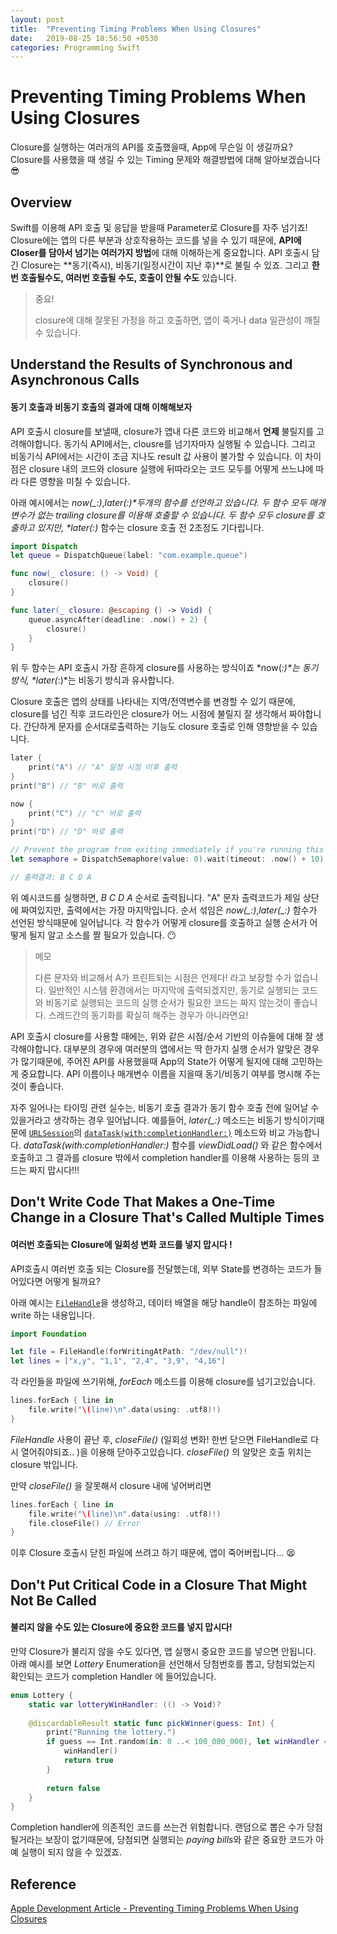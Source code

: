 ```yaml
---
layout: post
title:  "Preventing Timing Problems When Using Closures"
date:   2019-08-25 18:56:50 +0530
categories: Programming Swift
---
```


# Preventing Timing Problems When Using Closures

Closure를 실행하는 여러개의 API를 호출했을때, App에 무슨일 이 생길까요? Closure를 사용했을 때 생길 수 있는 Timing 문제와 해결방법에 대해 알아보겠습니다 😎 



## Overview

Swift를 이용해 API 호출 및 응답을 받을때 Parameter로 Closure를 자주 넘기죠! Closure에는 앱의 다른 부분과 상호작용하는 코드를 넣을 수 있기 때문에, **API에 Closer를 담아서 넘기는 여러가지 방법**에 대해 이해하는게 중요합니다. API 호출시 담긴 Closure는 **동기(즉시), 비동기(일정시간이 지난 후)**로 불릴 수 있죠. 그리고 **한번 호출될수도, 여러번 호출될 수도, 호출이 안될 수도** 있습니다. 



> 중요! 
>
> closure에 대해 잘못된 가정을 하고 호출하면, 앱이 죽거나 data 일관성이 깨질 수 있습니다. 



## Understand the Results of Synchronous and Asynchronous Calls

#### 동기 호출과 비동기 호출의 결과에 대해 이해해보자



API 호출시 closure를 보낼때, closure가 앱내 다른 코드와 비교해서 **언제** 불릴지를 고려해야합니다. 동기식 API에서는, clousre를 넘기자마자 실행될 수 있습니다. 그리고 비동기식 API에서는 시간이 조금 지나도 result 값 사용이 불가할 수 있습니다. 이 차이점은 closure 내의 코드와 closure 실행에 뒤따라오는 코드 모두를 어떻게 쓰느냐에 따라 다른 영향을 미칠 수 있습니다. 



아래 예시에서는 *now(_:)*,*later(_:)*두개의 함수를 선언하고 있습니다. 두 함수 모두 매개변수가 없는 trailing closure를 이용해 호출할 수 있습니다. 두 함수 모두 closure를 호출하고 있지만, *later(_:)* 함수는 closure 호출 전 2초정도 기다립니다. 

```swift
import Dispatch
let queue = DispatchQueue(label: "com.example.queue")

func now(_ closure: () -> Void) {
    closure()
}

func later(_ closure: @escaping () -> Void) {
    queue.asyncAfter(deadline: .now() + 2) {
        closure()
    }
}
```

위 두 함수는 API 호출시 가장 흔하게 closure를 사용하는 방식이죠 *now(_:)*는 동기방식, *later(_:)*는 비동기 방식과 유사합니다. 

Closure 호출은 앱의 상태를 나타내는 지역/전역변수를 변경할 수 있기 때문에, closure를 넘긴 직후 코드라인은 closure가 어느 시점에 불릴지 잘 생각해서 짜야합니다. 간단하게 문자를 순서대로출력하는 기능도 closure 호출로 인해 영향받을 수 있습니다. 



```swift
later {
    print("A") // "A" 일정 시점 이후 출력
}
print("B") // "B" 바로 출력

now {
    print("C") // "C" 바로 출력
}
print("D") // "D" 바로 출력

// Prevent the program from exiting immediately if you're running this code in Terminal.
let semaphore = DispatchSemaphore(value: 0).wait(timeout: .now() + 10)

// 출력결과: B C D A
```

 위 예시코드를 실행하면, *B C D A* 순서로 출력됩니다. "A" 문자 출력코드가 제일 상단에 짜여있지만, 출력에서는 가장 마지막입니다. 순서 섞임은 *now(_:)*,*later(_:)* 함수가 선언된 방식때문에 일어납니다. 각 함수가 어떻게 closure를 호출하고 실행 순서가 어떻게 될지 알고 소스를 짤 필요가 있습니다. 😶



>  메모 
>
> 다른 문자와 비교해서 A가 프린트되는 시점은 언제다! 라고 보장할 수가 없습니다. 일반적인 시스템 환경에서는 마지막에 출력되겠지만, 동기로 실행되는 코드와 비동기로 실행되는 코드의 실행 순서가 필요한 코드는 짜지 않는것이 좋습니다. 스레드간의 동기화를 확실히 해주는 경우가 아니라면요!  

API 호출시 closure를 사용할 때에는, 위와 같은 시점/순서 기반의 이슈들에 대해 잘 생각해야합니다. 대부분의 경우에 여러분의 앱에서는 딱 한가지 실행 순서가 알맞은 경우가 많기때문에, 주어진 API를 사용했을때 App의 State가 어떻게 될지에 대해 고민하는게 중요합니다. API 이름이나 매개변수 이름을 지을때 동기/비동기 여부를 명시해 주는것이 좋습니다. 

자주 일어나는 타이밍 관련 실수는, 비동기 호출 결과가 동기 함수 호출 전에 일어날 수 있을거라고 생각하는 경우 일어납니다. 예를들어, *later(_:)* 메소드는 비동기 방식이기때문에 [`URLSession`](https://developer.apple.com/documentation/foundation/urlsession)의  [`dataTask(with:completionHandler:)`](https://developer.apple.com/documentation/foundation/urlsession/1410330-datatask) 메소드와 비교 가능합니다. *dataTask(with:completionHandler:)* 함수를 *viewDidLoad()* 와 같은 함수에서 호출하고 그 결과를 closure 밖에서 completion handler를 이용해 사용하는 등의 코드는 짜지 맙시다!!! 



## Don't Write Code That Makes a One-Time Change in a Closure That's Called Multiple Times

#### 여러번 호출되는 Closure에 일회성 변화 코드를 넣지 맙시다 ! 

API호출시 여러번 호출 되는 Closure를 전달했는데, 외부 State를 변경하는 코드가 들어있다면 어떻게 될까요? 

아래 예시는 [`FileHandle`](https://developer.apple.com/documentation/foundation/filehandle)을 생성하고, 데이터 배열을 해당 handle이 참조하는 파일에 write 하는 내용입니다. 

```swift
import Foundation

let file = FileHandle(forWritingAtPath: "/dev/null")!
let lines = ["x,y", "1,1", "2,4", "3,9", "4,16"]
```

 각 라인들을 파일에 쓰기위해, *forEach* 메소드를 이용해 closure를 넘기고있습니다. 

```swift
lines.forEach { line in
    file.write("\(line)\n".data(using: .utf8)!)
}
```

*FileHandle* 사용이 끝난 후,  *closeFile()* (일회성 변화! 한번 닫으면 FileHandle로 다시 열어줘야되죠.. )을 이용해 닫아주고있습니다. *closeFile()* 의 알맞은 호출 위치는 closure 밖입니다. 

만약 *closeFile()* 을 잘못해서 closure 내에 넣어버리면 

```swift
lines.forEach { line in
    file.write("\(line)\n".data(using: .utf8)!)
    file.closeFile() // Error
}
```

이후 Closure 호출시 닫힌 파일에 쓰려고 하기 때문에, 앱이 죽어버립니다... 😫



## Don't Put Critical Code in a Closure That Might Not Be Called

#### 불리지 않을 수도 있는 Closure에 중요한 코드를 넣지 맙시다! 

만약 Closure가 불리지 않을 수도 있다면, 앱 실행시 중요한 코드를 넣으면 안됩니다. 아래 예시를 보면 *Lottery* Enumeration을 선언해서 당첨번호를 뽑고, 당첨되었는지 확인되는 코드가 completion Handler 에 들어있습니다. 

```swift
enum Lottery {
    static var lotteryWinHandler: (() -> Void)?
    
    @discardableResult static func pickWinner(guess: Int) {
        print("Running the lottery.")
        if guess == Int.random(in: 0 ..< 100_000_000), let winHandler = lotteryWinHandler {
            winHandler()
            return true
        }
        
        return false
    }
}
```

 Completion handler에 의존적인 코드를 쓰는건 위험합니다. 랜덤으로 뽑은 수가 당첨될거라는 보장이 없기때문에, 당첨되면 실행되는 *paying bills*와 같은 중요한 코드가 아예 실행이 되지 않을 수 있겠죠. 



## Reference

[Apple Development Article - Preventing Timing Problems When Using Closures](https://developer.apple.com/documentation/swift/preventing_timing_problems_when_using_closures)
